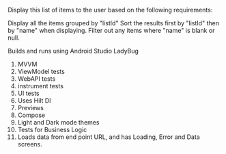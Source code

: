 Display this list of items to the user based on the following requirements:

Display all the items grouped by "listId"
Sort the results first by "listId" then by "name" when displaying.
Filter out any items where "name" is blank or null.

Builds and runs using Android Studio LadyBug
1. MVVM
2. ViewModel tests
3. WebAPI tests
4. instrument tests
5. UI tests
6. Uses Hilt DI
7. Previews
8. Compose
9. Light and Dark mode themes
10. Tests for Business Logic
11. Loads data from end point URL, and has Loading, Error and Data screens.
